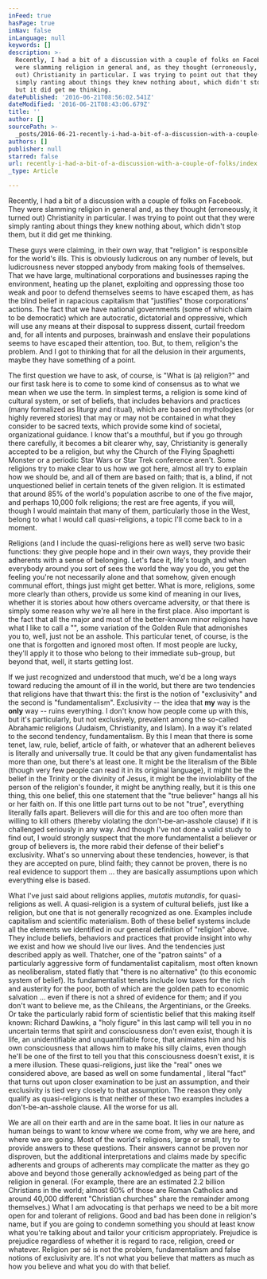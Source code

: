 ```yaml
---
inFeed: true
hasPage: true
inNav: false
inLanguage: null
keywords: []
description: >-
  Recently, I had a bit of a discussion with a couple of folks on Facebook. They
  were slamming religion in general and, as they thought (erroneously, it turned
  out) Christianity in particular. I was trying to point out that they were
  simply ranting about things they knew nothing about, which didn't stop them,
  but it did get me thinking.
datePublished: '2016-06-21T08:56:02.541Z'
dateModified: '2016-06-21T08:43:06.679Z'
title: ''
author: []
sourcePath: >-
  _posts/2016-06-21-recently-i-had-a-bit-of-a-discussion-with-a-couple-of-folks.md
authors: []
publisher: null
starred: false
url: recently-i-had-a-bit-of-a-discussion-with-a-couple-of-folks/index.html
_type: Article

---
```

Recently, I had a bit of a discussion with a couple of folks on Facebook. They were slamming religion in general and, as they thought (erroneously, it turned out) Christianity in particular. I was trying to point out that they were simply ranting about things they knew nothing about, which didn't stop them, but it did get me thinking.

These guys were claiming, in their own way, that "religion" is responsible for the world's ills. This is obviously ludicrous on any number of levels, but ludicrousness never stopped anybody from making fools of themselves. That we have large, multinational corporations and businesses raping the environment, heating up the planet, exploiting and oppressing those too weak and poor to defend themselves seems to have escaped them, as has the blind belief in rapacious capitalism that "justifies" those corporations' actions. The fact that we have national governments (some of which claim to be democratic) which are autocratic, dictatorial and oppressive, which will use any means at their disposal to suppress dissent, curtail freedom and, for all intents and purposes, brainwash and enslave their populations seems to have escaped their attention, too. But, to them, religion's the problem. And I got to thinking that for all the delusion in their arguments, maybe they have something of a point.

The first question we have to ask, of course, is "What is (a) religion?" and our first task here is to come to some kind of consensus as to what we mean when we use the term. In simplest terms, a religion is some kind of cultural system, or set of beliefs, that includes behaviors and practices (many formalized as liturgy and ritual), which are based on mythologies (or highly revered stories) that may or may not be contained in what they consider to be sacred texts, which provide some kind of societal, organizational guidance. I know that's a mouthful, but if you go through there carefully, it becomes a bit clearer why, say, Christianity is generally accepted to be a religion, but why the Church of the Flying Spaghetti Monster or a periodic Star Wars or Star Trek conference aren't. Some religions try to make clear to us how we got here, almost all try to explain how we should be, and all of them are based on faith; that is, a blind, if not unquestioned belief in certain tenets of the given religion. It is estimated that around 85% of the world's population ascribe to one of the five major, and perhaps 10,000 folk religions; the rest are free agents, if you will, though I would maintain that many of them, particularly those in the West, belong to what I would call quasi-religions, a topic I'll come back to in a moment.

Religions (and I include the quasi-religions here as well) serve two basic functions: they give people hope and in their own ways, they provide their adherents with a sense of belonging. Let's face it, life's tough, and when everybody around you sort of sees the world the way you do, you get the feeling you're not necessarily alone and that somehow, given enough communal effort, things just might get better. What is more, religions, some more clearly than others, provide us some kind of meaning in our lives, whether it is stories about how others overcame adversity, or that there is simply some reason why we're all here in the first place. Also important is the fact that all the major and most of the better-known minor religions have what I like to call a "", some variation of the Golden Rule that admonishes you to, well, just not be an asshole. This particular tenet, of course, is the one that is forgotten and ignored most often. If most people are lucky, they'll apply it to those who belong to their immediate sub-group, but beyond that, well, it starts getting lost.

If we just recognized and understood that much, we'd be a long ways toward reducing the amount of ill in the world, but there are two tendencies that religions have that thwart this: the first is the notion of "exclusivity" and the second is "fundamentalism". Exclusivity -- the idea that **my** way is the **only** way -- ruins everything. I don't know how people come up with this, but it's particularly, but not exclusively, prevalent among the so-called Abrahamic religions (Judaism, Christianity, and Islam). In a way it's related to the second tendency, fundamentalism. By this I mean that there is some tenet, law, rule, belief, article of faith, or whatever that an adherent believes is literally and universally true. It could be that any given fundamentalist has more than one, but there's at least one. It might be the literalism of the Bible (though very few people can read it in its original language), it might be the belief in the Trinity or the divinity of Jesus, it might be the inviolability of the person of the religion's founder, it might be anything really, but it is this one thing, this one belief, this one statement that the "true believer" hangs all his or her faith on. If this one little part turns out to be not "true", everything literally falls apart. Believers will die for this and are too often more than willing to kill others (thereby violating the don't-be-an-asshole clause) if it is challenged seriously in any way. And though I've not done a valid study to find out, I would strongly suspect that the more fundamentalist a believer or group of believers is, the more rabid their defense of their belief's exclusivity. What's so unnerving about these tendencies, however, is that they are accepted on pure, blind faith; they cannot be proven, there is no real evidence to support them ... they are basically assumptions upon which everything else is based.

What I've just said about religions applies, _mutatis mutandis_, for quasi-religions as well. A quasi-religion is a system of cultural beliefs, just like a religion, but one that is not generally recognized as one. Examples include capitalism and scientific materialism. Both of these belief systems include all the elements we identified in our general definition of "religion" above. They include beliefs, behaviors and practices that provide insight into why we exist and how we should live our lives. And the tendencies just described apply as well. Thatcher, one of the "patron saints" of a particularly aggressive form of fundamentalist capitalism, most often known as neoliberalism, stated flatly that "there is no alternative" (to this economic system of belief). Its fundamentalist tenets include low taxes for the rich and austerity for the poor, both of which are the golden path to economic salvation ... even if there is not a shred of evidence for them; and if you don't want to believe me, as the Chileans, the Argentinians, or the Greeks. Or take the particularly rabid form of scientistic belief that this making itself known: Richard Dawkins, a "holy figure" in this last camp will tell you in no uncertain terms that spirit and consciousness don't even exist, though it is life, an unidentifiable and unquantifiable force, that animates him and his own consciousness that allows him to make his silly claims, even though he'll be one of the first to tell you that this consciousness doesn't exist, it is a mere illusion. These quasi-religions, just like the "real" ones we considered above, are based as well on some fundamental , literal "fact" that turns out upon closer examination to be just an assumption, and their exclusivity is tied very closely to that assumption. The reason they only qualify as quasi-religions is that neither of these two examples includes a don't-be-an-asshole clause. All the worse for us all.

We are all on their earth and are in the same boat. It lies in our nature as human beings to want to know where we come from, why we are here, and where we are going. Most of the world's religions, large or small, try to provide answers to these questions. Their answers cannot be proven nor disproven, but the additional interpretations and claims made by specific adherents and groups of adherents may complicate the matter as they go above and beyond those generally acknowledged as being part of the religion in general. (For example, there are an estimated 2.2 billion Christians in the world; almost 60% of those are Roman Catholics and around 40,000 different "Christian churches" share the remainder among themselves.) What I am advocating is that perhaps we need to be a bit more open for and tolerant of religions. Good and bad has been done in religion's name, but if you are going to condemn something you should at least know what you're talking about and tailor your criticism appropriately. Prejudice is prejudice regardless of whether it is regard to race, religion, creed or whatever. Religion per sé is not the problem, fundamentalism and false notions of exclusivity are. It's not what you believe that matters as much as how you believe and what you do with that belief.